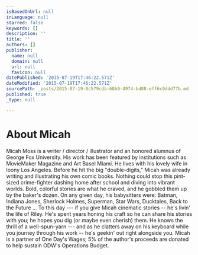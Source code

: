 ```yaml
---
isBasedOnUrl: null
inLanguage: null
starred: false
keywords: []
description: ''
title: ''
authors: []
publisher:
  name: null
  domain: null
  url: null
  favicon: null
datePublished: '2015-07-19T17:46:22.571Z'
dateModified: '2015-07-19T17:46:22.571Z'
sourcePath: _posts/2015-07-19-0c579cdb-68b9-4974-bd88-eff6c0ddd77b.md
published: true
_type: null

---
```

# About Micah

Micah Moss is a writer / director / illustrator and an honored alumnus of George Fox University.  His work has been featured by institutions such as MovieMaker Magazine and Art Basel Miami. He lives with his lovely wife in loony Los Angeles.
Before he hit the big "double-digits," Micah was already writing and illustrating his own comic books. Nothing could stop this pint-sized crime-fighter dashing home after school and diving into vibrant worlds. Bold, colorful stories are what he craved, and he gobbled them up by the baker's dozen. On any given day, his babysitters were: Batman, Indiana Jones, Sherlock Holmes, Superman, Star Wars, Ducktales, Back to the Future ...
To this day --- if you give Micah cinematic stories -- he's livin' the life of Riley. He's spent years honing his craft so he can share his stories with you; he hopes you dig (or maybe even cherish) them. He knows the thrill of a well-spun-yarn --- and as he clatters away on his keyboard while you journey through his work -- he's geekin' out right alongside you.
Micah is a partner of One Day's Wages; 5% of the author's proceeds are donated to help sustain ODW's Operations Budget.